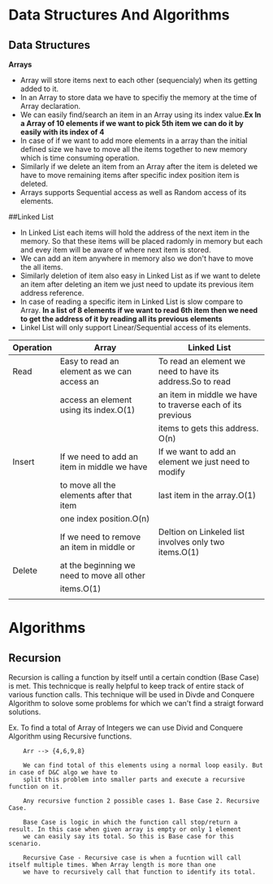 # Data Structures And Algorithms

## Data Structures

**Arrays**

 - Array will store items next to each other (sequencialy) when its getting added to it.
 - In an Array to store data we have to specifiy the memory at the time of Array declaration.
 - We can easily find/search an item in an Array using its index value.**Ex In a Array of 10 elements if we want to pick 5th item we can do it by easily with its index of 4**
 - In case of if we want to add more elements in a array than the initial defined size we have to move all the items
   together to new memory which is time consuming operation.
 - Similarly if we delete an item from an Array after the item is deleted we have to move remaining items after specific
   index position item is deleted.
 - Arrays supports Sequential access as well as Random access of its elements.  
   
##Linked List

 - In Linked List each items will hold the address of the next item in the memory. So that these items will be placed radomly in memory
   but each and evey item will be aware of where next item is stored.
 - We can add an item anywhere in memory also we don't have to move the all items.
 - Similarly deletion of item also easy in Linked List as if we want to delete an item after deleting an item we just need to update its previous item address reference.
 - In case of reading a specific item in Linked List is slow compare to Array. **In a list of 8 elements if we want to read 6th item then we need to get the address of it by reading all its previous elements**
 - Linkel List will only support Linear/Sequential access of its elements.
 
  | Operation       |  Array                                       |  Linked List                                                | 
  | --------------- | ------------------                           | ----------------------                                      | 
  | Read            | Easy to read an element as we can access an  | To read an element we need to have its address.So to read   |
  |                 | access an element using its index.O(1)       | an item in middle we have to traverse each of its previous  |
  |                 |                                              | items to gets this address. O(n)                            |
  | Insert          | If we need to add an item in middle we have  | If we want to add an element we just need to modify         |
  |                 | to move all the elements after that item     | last item in the array.O(1)                                 |
  |                 | one index position.O(n)                      |                                                             |
  |                 | If we need to remove an item in middle or    | Deltion on Linkeled list involves only two items.O(1)       |
  |Delete           | at the beginning we need to move all other   |                                                             |
  |                 | items.O(1)                                   |                                                             |
  |                 |                                              |                                                             |


# Algorithms

## Recursion

  Recursion is calling a function by itself until a certain condtion (Base Case) is met. This technicque is really helpful to keep track of entire stack of
  various function calls. This technique will be used in Divde and Conquere Algorithm to solove some problems for which we can't find a straigt forward solutions.
  
  Ex. To find a total of Array of Integers we can use Divid and Conquere Algorithm using Recursive functions.
  ```
      Arr --> {4,6,9,8}
      
      We can find total of this elements using a normal loop easily. But in case of D&C algo we have to
      split this problem into smaller parts and execute a recursive function on it.
      
      Any recursive function 2 possible cases 1. Base Case 2. Recursive Case.
      
      Base Case is logic in which the function call stop/return a result. In this case when given array is empty or only 1 element
      we can easily say its total. So this is Base case for this scenario.
      
      Recursive Case - Recursive case is when a fucntion will call itself multiple times. When Array length is more than one
      we have to recursively call that function to identify its total.
  ```
